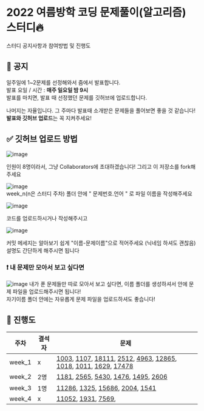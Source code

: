 # 2022 여름방학 코딩 문제풀이(알고리즘) 스터디🔥
스터디 공지사항과 참여방법 및 진행도

## 📢 공지

일주일에 1~2문제를 선정해와서 줌에서 발표합니다.<br>
발표 요일 / 시간 : <b>매주 일요일 밤 9시</b> <br>
발표를 마치면, 발표 때 선정했던 문제를 깃허브에 업로드합니다.

나머지는 자율입니다. 그 주마다 발표때 소개받은 문제들을 풀어보면 좋을 것 같습니다! <br>
<b>발표와 깃허브 업로드</b>는 꼭 지켜주세요!

## ✅ 깃허브 업로드 방법

![image](https://user-images.githubusercontent.com/92802207/176010356-51181d5f-4bd7-419b-85ce-b5ff09257426.png)

인원이 8명이라서, 그냥 Collaborators에 초대하겠습니다!
그리고 이 저장소를 fork해주세요

![image](https://user-images.githubusercontent.com/92802207/176011267-8ab01e92-8a75-4e06-9381-c2c41d35d54f.png)
<br>week_n(n은 스터디 주차) 폴더 안에 " 문제번호.언어 " 로 파일 이름을 작성해주세요

![image](https://user-images.githubusercontent.com/92802207/176011627-2afcfcd9-8401-4551-9649-b020aa57b114.png)

코드를 업로드하시거나 작성해주시고

![image](https://user-images.githubusercontent.com/92802207/177920965-6559fec7-f4d2-48c2-9cac-e000fdbd6a92.png)

커밋 메세지는 알아보기 쉽게 "이름-문제이름"으로 적어주세요 (닉네임 하셔도 괜찮음)<br>
설명도 간단하게 해주시면 됩니다

### ❗ 내 문제만 모아서 보고 싶다면

![image](https://user-images.githubusercontent.com/92802207/177471394-3226a35a-0ae9-4e81-b28e-297c940ff92f.png)
내가 푼 문제들만 따로 모아서 보고 싶다면, 이름 폴더를 생성하셔서 안에 문제 파일을 업로드해주시면 됩니다!
<br>자기이름 폴더 안에는 자유롭게 문제 파일을 업로드하셔도 좋습니다!

## 💪 진행도

| 주차 | 결석자 | 문제 |
| ------- | ------- | ------- |
| week_1 | x | [1003](https://www.acmicpc.net/problem/1003), [1107](https://www.acmicpc.net/problem/1107), [18111](https://www.acmicpc.net/problem/18111), [2512](https://www.acmicpc.net/problem/2512), [4963](https://www.acmicpc.net/problem/4963), [12865](https://www.acmicpc.net/problem/12865), [1018](https://www.acmicpc.net/problem/1018), [1011](https://www.acmicpc.net/problem/1011), [1629](https://www.acmicpc.net/problem/1629), [17478](https://www.acmicpc.net/problem/17478)|
| week_2 | 2명 | [1181](https://www.acmicpc.net/problem/1181), [2565](https://www.acmicpc.net/problem/2565), [5430](https://www.acmicpc.net/problem/5430), [1476](https://www.acmicpc.net/problem/1476), [1495](https://www.acmicpc.net/problem/1495), [2606](https://www.acmicpc.net/problem/2606) |
| week_3 | 1명 | [11286](https://www.acmicpc.net/problem/11286), [1325](https://www.acmicpc.net/problem/1325),  [15686](https://www.acmicpc.net/problem/15686),  [2004](https://www.acmicpc.net/problem/2004), [1541](https://www.acmicpc.net/problem/1541) |
| week_4 | x | [11052](https://www.acmicpc.net/problem/11052), [1931](https://www.acmicpc.net/problem/1931), [7569](https://www.acmicpc.net/problem/7569), |
